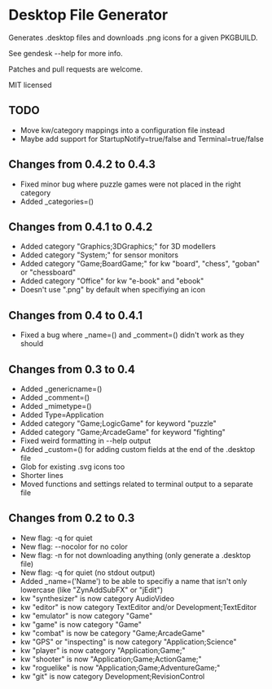 Desktop File Generator
======================


Generates .desktop files and downloads .png icons for a given PKGBUILD.

See gendesk --help for more info.

Patches and pull requests are welcome.

MIT licensed


TODO
----
* Move kw/category mappings into a configuration file instead
* Maybe add support for StartupNotify=true/false and Terminal=true/false


Changes from 0.4.2 to 0.4.3
---------------------------
* Fixed minor bug where puzzle games were not placed in the right category
* Added \_categories=()


Changes from 0.4.1 to 0.4.2
---------------------------
* Added category "Graphics;3DGraphics;" for 3D modellers
* Added category "System;" for sensor monitors
* Added category "Game;BoardGame;" for kw "board", "chess", "goban" or "chessboard"
* Added category "Office" for kw "e-book" and "ebook"
* Doesn't use ".png" by default when specifiying an icon


Changes from 0.4 to 0.4.1
-------------------------
* Fixed a bug where \_name=() and \_comment=() didn't work as they should


Changes from 0.3 to 0.4
-----------------------
* Added \_genericname=()
* Added \_comment=()
* Added \_mimetype=()
* Added Type=Application
* Added category "Game;LogicGame" for keyword "puzzle"
* Added category "Game;ArcadeGame" for keyword "fighting"
* Fixed weird formatting in --help output
* Added \_custom=() for adding custom fields at the end of the .desktop file
* Glob for existing .svg icons too
* Shorter lines
* Moved functions and settings related to terminal output to a separate file


Changes from 0.2 to 0.3
-----------------------
* New flag: -q for quiet
* New flag: --nocolor for no color
* New flag: -n for not downloading anything (only generate a .desktop file)
* New flag: -q for quiet (no stdout output)
* Added \_name=('Name') to be able to specifiy a name that isn't only lowercase (like "ZynAddSubFX" or "jEdit")
* kw "synthesizer" is now category AudioVideo
* kw "editor" is now category TextEditor and/or Development;TextEditor
* kw "emulator" is now category "Game"
* kw "game" is now category "Game"
* kw "combat" is now be category "Game;ArcadeGame"
* kw "GPS" or "inspecting" is now category "Application;Science"
* kw "player" is now category "Application;Game;"
* kw "shooter" is now "Application;Game;ActionGame;"
* kw "roguelike" is now "Application;Game;AdventureGame;"
* kw "git" is now category Development;RevisionControl

